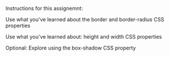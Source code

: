 Instructions for this assignemnt:

Use what you've learned about the border and border-radius CSS properties

Use what you've learned about: height and width CSS properties

Optional: Explore using the box-shadow CSS property